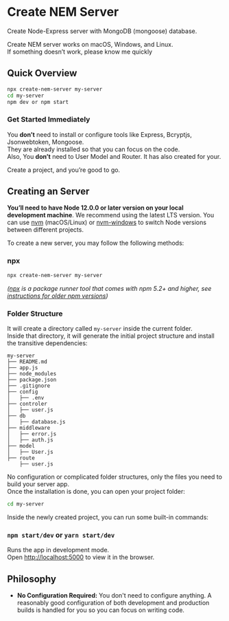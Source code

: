 # Create NEM Server

Create Node-Express server with MongoDB (mongoose) database.

Create NEM server works on macOS, Windows, and Linux.<br>
If something doesn’t work, please know me quickly

## Quick Overview

```sh
npx create-nem-server my-server
cd my-server
npm dev or npm start
```

### Get Started Immediately

You **don’t** need to install or configure tools like Express, Bcryptjs, Jsonwebtoken, Mongoose.<br>
They are already installed so that you can focus on the code.<br>
Also, You **don’t** need to User Model and Router. It has also created for your.

Create a project, and you’re good to go.

## Creating an Server

**You’ll need to have Node 12.0.0 or later version on your local development machine**. We recommend using the latest LTS version. You can use [nvm](https://github.com/creationix/nvm#installation) (macOS/Linux) or [nvm-windows](https://github.com/coreybutler/nvm-windows#node-version-manager-nvm-for-windows) to switch Node versions between different projects.

To create a new server, you may follow the following methods:

### npx

```sh
npx create-nem-server my-server
```

_([npx](https://medium.com/@maybekatz/introducing-npx-an-npm-package-runner-55f7d4bd282b) is a package runner tool that comes with npm 5.2+ and higher, see [instructions for older npm versions](https://gist.github.com/gaearon/4064d3c23a77c74a3614c498a8bb1c5f))_

### Folder Structure


It will create a directory called `my-server` inside the current folder.<br>
Inside that directory, it will generate the initial project structure and install the transitive dependencies:

```
my-server
├── README.md
├── app.js
├── node_modules
├── package.json
├── .gitignore
├── config
│   ├── .env
├── controler
│   ├── user.js
├── db
│   ├── database.js
├── middleware
│   ├── error.js
│   ├── auth.js
├── model
│   ├── User.js
├── route
    ├── user.js
```

No configuration or complicated folder structures, only the files you need to build your server app.<br>
Once the installation is done, you can open your project folder:

```sh
cd my-server
```

Inside the newly created project, you can run some built-in commands:

### `npm start/dev` or `yarn start/dev`

Runs the app in development mode.<br>
Open [http://localhost:5000](http://localhost:5000) to view it in the browser.

## Philosophy

- **No Configuration Required:** You don't need to configure anything. A reasonably good configuration of both development and production builds is handled for you so you can focus on writing code.

